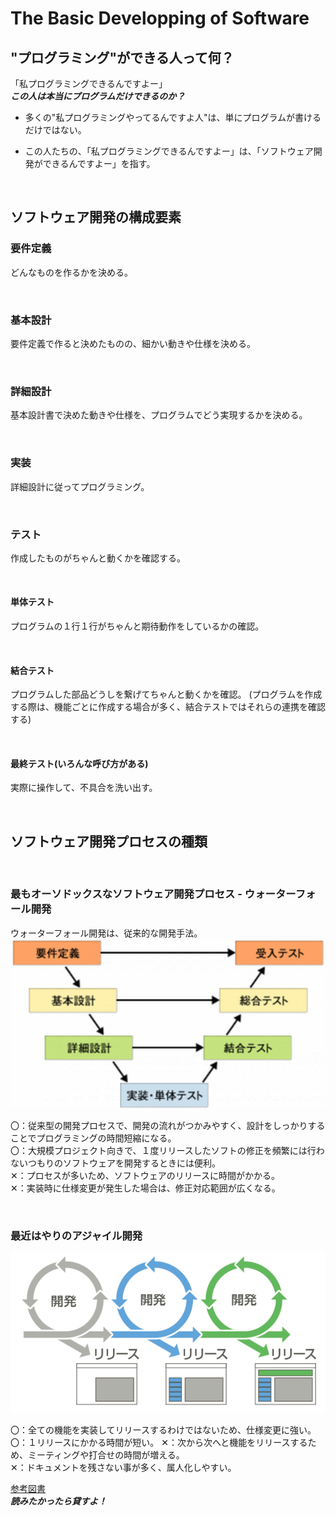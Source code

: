 # The Basic Developping of Software

## "プログラミング"ができる人って何？  

「私プログラミングできるんですよー」  
***この人は本当にプログラムだけできるのか？***  

- 多くの"私プログラミングやってるんですよ人"は、単にプログラムが書けるだけではない。  

- この人たちの、「私プログラミングできるんですよー」は、「ソフトウェア開発ができるんですよー」を指す。  

<br>

## ソフトウェア開発の構成要素

### 要件定義  

どんなものを作るかを決める。

<br>

### 基本設計  

要件定義で作ると決めたものの、細かい動きや仕様を決める。

<br>

### 詳細設計

基本設計書で決めた動きや仕様を、プログラムでどう実現するかを決める。  

<br>

### 実装

詳細設計に従ってプログラミング。

<br>

### テスト  

作成したものがちゃんと動くかを確認する。  

<br>

#### 単体テスト  

プログラムの１行１行がちゃんと期待動作をしているかの確認。  

<br>

#### 結合テスト  

プログラムした部品どうしを繋げてちゃんと動くかを確認。
(プログラムを作成する際は、機能ごとに作成する場合が多く、結合テストではそれらの連携を確認する)  

<br>

#### 最終テスト(いろんな呼び方がある)  

実際に操作して、不具合を洗い出す。

<br>

## ソフトウェア開発プロセスの種類

<br>

### 最もオーソドックスなソフトウェア開発プロセス - ウォーターフォール開発  

ウォーターフォール開発は、従来的な開発手法。  
![WaterFallModel](./resources/V-model.PNG)  

〇：従来型の開発プロセスで、開発の流れがつかみやすく、設計をしっかりすることでプログラミングの時間短縮になる。  
〇：大規模プロジェクト向きで、１度リリースしたソフトの修正を頻繁には行わないつもりのソフトウェアを開発するときには便利。  
✕：プロセスが多いため、ソフトウェアのリリースに時間がかかる。  
✕：実装時に仕様変更が発生した場合は、修正対応範囲が広くなる。  

<br>

### 最近はやりのアジャイル開発  

![AgileModel](./resources/Agile_model.PNG)  

〇：全ての機能を実装してリリースするわけではないため、仕様変更に強い。  
〇：１リリースにかかる時間が短い。
✕：次から次へと機能をリリースするため、ミーティングや打合せの時間が増える。  
✕：ドキュメントを残さない事が多く、属人化しやすい。  

[参考図書](https://www.amazon.co.jp/%E3%81%9A%E3%81%A3%E3%81%A8%E5%8F%97%E3%81%91%E3%81%9F%E3%81%8B%E3%81%A3%E3%81%9F%E3%82%BD%E3%83%95%E3%83%88%E3%82%A6%E3%82%A7%E3%82%A2%E3%82%A8%E3%83%B3%E3%82%B8%E3%83%8B%E3%82%A2%E3%83%AA%E3%83%B3%E3%82%B0%E3%81%AE%E6%96%B0%E4%BA%BA%E7%A0%94%E4%BF%AE-%E7%AC%AC3%E7%89%88-%E3%82%A8%E3%83%B3%E3%82%B8%E3%83%8B%E3%82%A2%E3%81%AB%E3%81%AA%E3%81%A3%E3%81%9F%E3%82%89%E6%8A%BC%E3%81%95%E3%81%88%E3%81%A6%E3%81%8A%E3%81%8D%E3%81%9F%E3%81%84%E5%9F%BA%E7%A4%8E%E7%9F%A5%E8%AD%98-%E9%A3%AF%E6%9D%91-%E7%B5%90%E9%A6%99%E5%AD%90/dp/4798157562)  
***読みたかったら貸すよ！***
